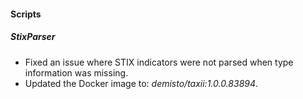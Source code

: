 
#### Scripts

##### StixParser

- Fixed an issue where STIX indicators were not parsed when type information was missing.
- Updated the Docker image to: *demisto/taxii:1.0.0.83894*.

